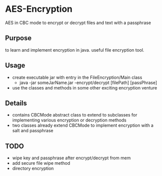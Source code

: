 # AES-Encryption
AES in CBC mode to encrypt or decrypt files and text with a passphrase

## Purpose
to learn and implement encryption in java.
useful file encryption tool.

## Usage
- create executable jar with entry in the FileEncryption/Main class
  - java  -jar  someJarName.jar  -encrypt/decrypt  [filePath]  [passPhrase]
- use the classes and methods in some other exciting encryption venture

## Details
- contains CBCMode abstract class to extend to subclasses for implementing various
encryption or decryption methods
- two classes already extend CBCMode to implement encryption with a salt and passphrase

## TODO
- wipe key and passphrase after encrypt/decrypt from mem
- add secure file wipe method 
- directory encryption


